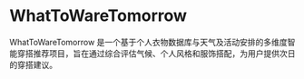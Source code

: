# WhatToWareTomorrow
WhatToWareTomorrow 是一个基于个人衣物数据库与天气及活动安排的多维度智能穿搭推荐项目，旨在通过综合评估气候、个人风格和服饰搭配，为用户提供次日的穿搭建议。
